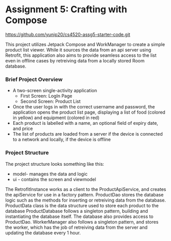 # Assignment 5: Crafting with Compose

https://github.com/yunip20/cs4520-assg5-starter-code.git

This project utilizes Jetpack Compose and WorkManager to create a simple product list viewer. While it sources the data from an api server using Retrofit, this application also aims to provide seamless access to the list even in offline cases by retreiving data from a locally stored Room database.   
 
### Brief Project Overview

* A two-screen single-activity application
  * First Screen: LogIn Page 
  * Second Screen: Product List
* Once the user logs in with the correct username and password, the application opens the product list page, displaying a list of food (colored in yellow) and equipment (colored in red) 
* Each product is labelled with a name, an optional field of expiry date, and price  
* The list of products are loaded from a server if the device is connected to a network and locally, if the device is offline  

### Project Structure

The project structure looks something like this: 
   * model- manages the data and logic   
   * ui - contains the screen and viewmodel  
   
The RetrofitInstance works as a client to the ProductApiService, and creates the apiService for use in a factory pattern. 
ProductDao stores the database logic such as the methods for inserting or retreiving data from the database. 
ProductData class is the data structure used to store each product to the database 
ProductDatabase follows a singleton pattern, building and instantiating the database itself. The database also provides access to ProductDao. 
WorkerManager also follows a singleton pattern, and stores the worker, which has the job of retreiving data from the server and updating the database every 1 hour. 